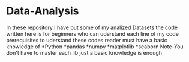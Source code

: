 # Data-Analysis
In these repository I have put some of my analized  Datasets 
the code written here is for beginners who can uderstand each line of my code
prerequisites to uderstand these codes
reader must have a basic knowledge of 
*Python
*pandas
*numpy
*matplotlib
*seaborn
Note-You don't have to master each lib just a basic knowledge is enough

